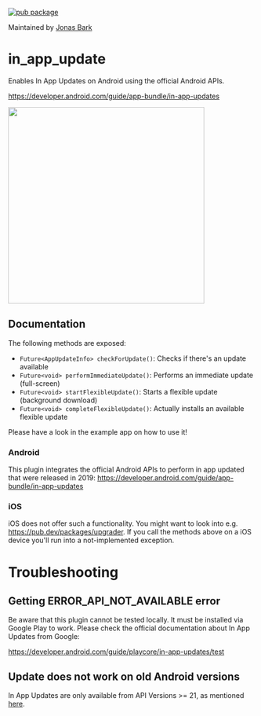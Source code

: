 [![pub package](https://img.shields.io/pub/v/in_app_update.svg)](https://pub.dev/packages/in_app_update)

Maintained by [Jonas Bark](https://twitter.com/boni2k)

# in_app_update

Enables In App Updates on Android using the official Android APIs.

https://developer.android.com/guide/app-bundle/in-app-updates

<img src="https://2.bp.blogspot.com/-9V4ZsdRRnIA/XNSYN-do_OI/AAAAAAAAI90/2yFBsTij0kcibkGRuB79fS_jZKcy-APdQCLcBGAs/s1600/Screen%2BShot%2B2019-05-09%2Bat%2B2.13.58%2BPM.png" width="400">

## Documentation

The following methods are exposed:
- `Future<AppUpdateInfo> checkForUpdate()`: Checks if there's an update available
- `Future<void> performImmediateUpdate()`: Performs an immediate update (full-screen)
- `Future<void> startFlexibleUpdate()`: Starts a flexible update (background download)
- `Future<void> completeFlexibleUpdate()`: Actually installs an available flexible update

Please have a look in the example app on how to use it!

### Android

This plugin integrates the official Android APIs to perform in app updated that were released in 2019:
https://developer.android.com/guide/app-bundle/in-app-updates

### iOS
iOS does not offer such a functionality. You might want to look into e.g. https://pub.dev/packages/upgrader. 
If you call the methods above on a iOS device you'll run into a not-implemented exception.

# Troubleshooting

## Getting ERROR_API_NOT_AVAILABLE error
Be aware that this plugin cannot be tested locally. It must be installed via Google Play to work. 
Please check the official documentation about In App Updates from Google:

https://developer.android.com/guide/playcore/in-app-updates/test

## Update does not work on old Android versions
In App Updates are only available from API Versions >= 21, as mentioned [here](https://developer.android.com/guide/playcore/in-app-updates).
